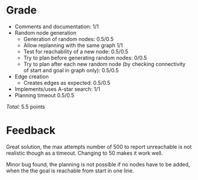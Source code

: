Grade
=====

* Comments and documentation: 1/1
* Random node generation
  * Generation of random nodes: 0.5/0.5
  * Allow replanning with the same graph 1/1
  * Test for reachability of a new node: 0.5/0.5
  * Try to plan before generating random nodes: 0/0.5
  * Try to plan after each new random node (by checking connectivity of start and goal in graph only): 0.5/0.5
* Edge creation
  * Creates edges as expected: 0.5/0.5
* Implements/uses A-star search: 1/1
* Planning timeout 0.5/0.5

_Total:_ 5.5 points

Feedback
========

Great solution, the max attempts number of 500 to report unreachable is not realistic though as a timeout. Changing to 50 makes it work well.

Minor bug found, the planning is not possible if no nodes have to be added, when the the goal is reachable from start in one line.